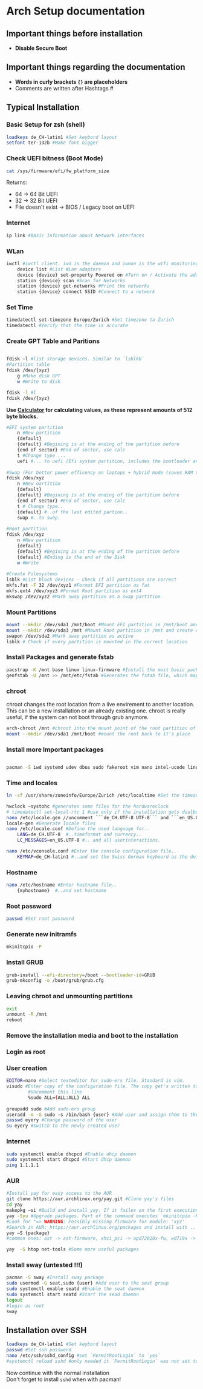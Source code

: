 # Arch Setup documentation 

## Important things before installation
- **Disable Secure Boot**
  
## Important things regarding the documentation
- **Words in curly brackets `{}` are placeholders**
- Comments are written after Hashtags #

## Typical Installation
### Basic Setup for zsh (shell)
```bash
loadkeys de_CH-latin1 #Set keybord layout
setfont ter-132b #Make font bigger
```

### Check UEFI bitness (Boot Mode)
```bash
cat /sys/firmware/efi/fw_platform_size 
```
Returns:
- 64 -> 64 Bit UEFI
- 32 -> 32 Bit UEFI
- File doesn't exist -> BIOS / Legacy boot on UEFI


### Internet
```bash
ip link #Basic Information about Network interfaces
```

### WLan 
```bash
iwctl #iwctl client. iwd is the daemon and iwmon is the wifi monitoring tool 
    device list #List WLan adapters
    device {device} set-property Powered on #Turn on / Activate the adapter 
    station {device} scan #Scan for Networks
    station {device} get-networks #Print the networks
    station {device} connect SSID #Connect to a network
```

### Set Time
```bash
timedatectl set-timezone Europe/Zurich #Set timezone to Zurich
timedatectl #Verify that the time is accurate
```

### Create GPT Table and Paritions
```bash

fdisk –l #list storage devices. Similar to `lsblkb` 
#Partition table
fdisk /dev/{xyz} 
	g #Make disk GPT
	w #Write to disk 

fdisk -l #l
fdisk /dev/{xyz}
```

**Use [Calculator](https://eyer.life/sectorcalc) for calculating values, as these represent amounts of 512 byte blocks.** 
```bash
#EFI system partition
	n #New partition
	{default} 
	{default} #Begining is at the ending of the partition before
	{end of sector} #End of sector, use calc
	t #Change type ...
	uefi #... to uefi (Efi system partition, includes the bootloader and stuff)
	 
#Swap (For better power efficency on laptops + hybrid mode (saves RAM to Disk)) 
fdisk /dev/xyz 
	n #New oartition
	{default} 
	{default} #Begining is at the ending of the partition before
	{end of sector} #End of sector, use calc
	t # Change type..
	{default} #..of the last edited partion..
	swap #..to swap.
	 
#Root partition
fdisk /dev/xyz 
	n #New partition
	{default} 
	{default} #Begining is at the ending of the partition before
	{default} #Ending is the end of the Disk
	w #Write
  
#Create Filesystems
lsblk #List block devices - Check if all partitions are correct
mkfs.fat -F 32 /dev/xyz1 #Format EFI partition as fat
mkfs.ext4 /dev/xyz3 #Format Root partition as ext4
mkswap /dev/xyz2 #Mark swap partition as a swap partition
```

### Mount Partitions
```bash
mount --mkdir /dev/sda1 /mnt/boot #Mount EFI partition in /mnt/boot and create directory if it doesn't exist yet
mount --mkdir /dev/sda3 /mnt #Mount Root partition in /mnt and create directory if it doesn't exist yet
swapon /dev/sda2 #Mark swap partition as active
lsblk # Check if every partition is mounted in the correct location
```

### Install Packages and generate fstab
```bash
pacstrap -K /mnt base linux linux-firmware #Install the most basic packages for Linux to function.
genfstab -U /mnt >> /mnt/etc/fstab #Generates the fstab file, which maps the UID's of partitions, their fs, their mountpoints and more
```

### chroot 
chroot changes the root location from a live envirement to another location. This can be a new installation or an already existing one. chroot is really useful, if the system can not boot through grub anymore.

```bash
arch-chroot /mnt #chroot into the mount point of the root partition of the arch installation
mount --mkdir /dev/sda1 /mnt/boot #mount the root back to it's place 
```

### Install more Important packages
```bash

pacman -S iwd systemd udev dbus sudo fakeroot vim nano intel-ucode linux-headers dkms dhcpcd grub efibootmgr s-tui neofetch hyfetch ufw git #installs some really important and some less important packages to the installation

```

### Time and locales
```bash
ln -sf /usr/share/zoneinfo/Europe/Zurich /etc/localtime #Set the timezone

hwclock –systohc #generates some files for the hardwareclock
# timedatectl set-local-rtc 1 #use only if the installation gets dualbooted with Windows, because Windows stores the local time on the hw clock. By default, Arch stores the time in UTC format 
nano /etc/locale.gen //uncomment ```de_CH.UTF-8 UTF-8``` and ```en_US.UTF-8 UTF-8``` #Enable Swiss German and English locale files
locale-gen #Generate locale files
nano /etc/locale.conf #Define the used language for..
	LANG=de_CH.UTF-8  #..timeformat and currency..
	LC_MESSAGES=en_US.UTF-8 #.. and all userinteractions.

nano /etc/vconsole.conf #Enter the console configuration file..
	KEYMAP=de_CH-latin1 #..and set the Swiss German keyboard as the default keyboard
```

### Hostname
```bash
nano /etc/hostname #Enter hostname file.. 
	{myhostname}  #..and set hostname
```  

### Root password
```bash
passwd #Set root password 
```

### Generate new initramfs 
```bash
mkinitcpio -P
```

### Install GRUB
```bash
grub-install --efi-directory=/boot --bootloader-id=GRUB 
grub-mkconfig -o /boot/grub/grub.cfg 
```

### Leaving chroot and unmounting partitions
```bash
exit
unmount -R /mnt 
reboot
```
### Remove the installation media and boot to the installation
### Login as root
### User creation
```bash
EDITOR=nano #Select texteditor for sudo-ers file. Standard is vim. 
visudo #Enter copy of the configuration file. The copy get's written to the originalfile after exiting and getting verfied by visudo
        #Uncomment this line
		%sudo ALL=(ALL:ALL) ALL 
	
groupadd sudo #Add sudo-ers group 
useradd -m -G sudo –s /bin/bash {user} #Add user and assign them to the 'sudo' group
passwd eyery #Change password of the user
su eyery #Switch to the newly created user 
```

### Internet
```bash
sudo systemctl enable dhcpcd #Enable dhcp daemon
sudo systemctl start dhcpcd #Start dhcp daemon
ping 1.1.1.1 
```

### AUR
```bash
#Install yay for easy access to the AUR 
git clone https://aur.archlinux.org/yay.git #Clone yay's files
cd yay 
makepkg –si #Build and install yay. If it failes on the first execution, just re-run 
yay -Syu #Upgrade packages. Part of the command executes `mkinitcpio -P` which prints `Missing firmware` messages.
#Look for "=> WARNING: Possibly missing firmware for module: 'xyz' 
#Search in AUR: https://aur.archlinux.org/packages and install with ..
yay –S {package}
#common ones: ast -> ast-firmware, xhci_pci -> upd72020x-fw, wd719x -> wd719x-firmware, aic94xx -> aic94xx-firmware 

yay  -S htop net-tools #Some more useful packages
```

### Install sway (**untested !!!**)
```bash
pacman -S sway #Install sway package
sudo usermod -G seat,sudo {user} #Add user to the seat group
sudo systemctl enable seatd #Enable the seat daemon
sudo systemctl start seatd #Start the sead daemon
logout 
#login as root
sway
```

## Installation over SSH 
```bash
loadkeys de_CH-latin1 #Set keybord layout
passwd #Set ssh password
nano /etc/ssh/sshd_config #set `PermitRootLogin` to `yes`
#systemctl reload sshd #only needed it `PermitRootLogin` was not set to `yes
```
Now continue with the normal installation   
Don't forget to install `sshd` when with pacman!
